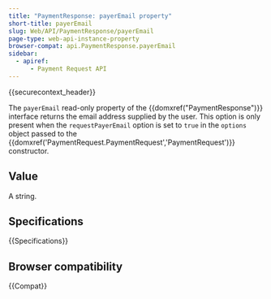 ```yaml
---
title: "PaymentResponse: payerEmail property"
short-title: payerEmail
slug: Web/API/PaymentResponse/payerEmail
page-type: web-api-instance-property
browser-compat: api.PaymentResponse.payerEmail
sidebar:
  - apiref:
      - Payment Request API
---
```


{{securecontext_header}}

The `payerEmail` read-only property of the {{domxref("PaymentResponse")}}
interface returns the email address supplied by the user. This option is only present
when the `requestPayerEmail` option is set to `true` in the
`options` object passed to the
{{domxref('PaymentRequest.PaymentRequest','PaymentRequest')}} constructor.

## Value

A string.

## Specifications

{{Specifications}}

## Browser compatibility

{{Compat}}
